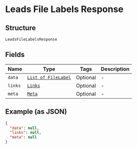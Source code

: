 
# Leads File Labels Response

## Structure

`LeadsFileLabelsResponse`

## Fields

| Name | Type | Tags | Description |
|  --- | --- | --- | --- |
| `data` | [`List of FileLabel`](../../doc/models/file-label.md) | Optional | - |
| `links` | [`Links`](../../doc/models/links.md) | Optional | - |
| `meta` | [`Meta`](../../doc/models/meta.md) | Optional | - |

## Example (as JSON)

```json
{
  "data": null,
  "links": null,
  "meta": null
}
```

